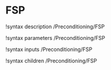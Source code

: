 <!-- MOOSE Documentation Stub: Remove this when content is added. -->

# FSP

!syntax description /Preconditioning/FSP

!syntax parameters /Preconditioning/FSP

!syntax inputs /Preconditioning/FSP

!syntax children /Preconditioning/FSP
